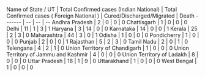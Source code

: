 Name of State / UT | Total Confirmed cases (Indian National) | Total Confirmed cases ( Foreign National ) | Cured/Discharged/Migrated | Death
------- | -- | -- | --
Andhra Pradesh | 2 | 0 | 0 | 0
Chattisgarh | 1 | 0 | 0 | 0
Delhi | 11 | 1 | 3 | 1
Haryana | 3 | 14 | 0 | 0
Karnataka | 14 | 0 | 0 | 1
Kerala | 25 | 2 | 3 | 0
Maharashtra | 44 | 3 | 0 | 1
Odisha | 1 | 0 | 0 | 0
Pondicherry | 1 | 0 | 0 | 0
Punjab | 2 | 0 | 0 | 1
Rajasthan | 5 | 2 | 3 | 0
Tamil Nadu | 2 | 0 | 1 | 0
Telengana | 4 | 2 | 1 | 0
Union Territory of Chandigarh | 1 | 0 | 0 | 0
Union Territory of Jammu and Kashmir | 4 | 0 | 0 | 0
Union Territory of Ladakh | 8 | 0 | 0 | 0
Uttar Pradesh | 18 | 1 | 9 | 0
Uttarakhand | 1 | 0 | 0 | 0
West Bengal | 1 | 0 | 0 | 0
